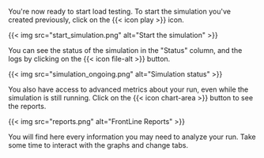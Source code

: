 You're now ready to start load testing. To start the simulation you've created previously, click on the {{< icon play >}} icon.

{{< img src="start_simulation.png" alt="Start the simulation" >}}

You can see the status of the simulation in the "Status" column, and the logs by clicking on the {{< icon file-alt >}} button.

{{< img src="simulation_ongoing.png" alt="Simulation status" >}}

You also have access to advanced metrics about your run, even while the simulation is still running. 
Click on the {{< icon chart-area >}} button to see the reports.

{{< img src="reports.png" alt="FrontLine Reports" >}}

You will find here every information you may need to analyze your run. Take some time to interact with the graphs and change tabs.

